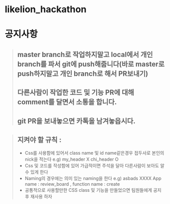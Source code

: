 # likelion_hackathon

# 공지사항
> ## master branch로 작업하지말고 local에서 개인 branch를 파서 git에 push해줍니다(바로 master로 push하지말고 개인 branch로 해서 PR보내기)
> ## 다른사람이 작업한 코드 및 기능 PR에 대해 comment를 달면서 소통을 합니다.
> ## git PR을 보내놓으면 카톡을 남겨놓읍시다.


> ## 지켜야 할 규칙 :
> + Css를 사용함에 있어서 class name 및 id name같은경우 접두사로 본인의 nick을 적는다 e.g) my_header X    chi_header   O
> + Css 및 코드를 작성함에 있어 가급적이면 주석을 달아 다른사람이 보아도 알수 있게 한다
> + Naming의 경우에는 의미 있는 naming을 한다   e.g) asbads   XXXX     App name : review_board , function name : create 
> + 공통적으로 사용할만한 CSS class 및 기능을 만들었으면 팀원들에게 공지후 재사용 하자  
